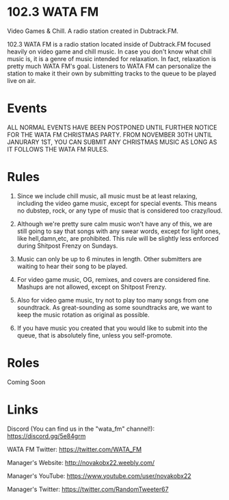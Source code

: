 # 102.3 WATA FM
Video Games &amp; Chill. A radio station created in Dubtrack.FM. 

102.3 WATA FM is a radio station located inside of Dubtrack.FM focused heavily on video game and chill music. In case you don't know what chill music is, it is a genre of music intended for relaxation. In fact, relaxation is pretty much WATA FM's goal. Listeners to WATA FM can personalize the station to make it their own by submitting tracks to the queue to be played live on air. 


# Events

ALL NORMAL EVENTS HAVE BEEN POSTPONED UNTIL FURTHER NOTICE FOR THE WATA FM CHRISTMAS PARTY. FROM NOVEMBER 30TH UNTIL JANURARY 1ST, YOU CAN SUBMIT ANY CHRISTMAS MUSIC AS LONG AS IT FOLLOWS THE WATA FM RULES. 


# Rules

1. Since we include chill music, all music must be at least relaxing, including the video game music, except for special events. This means no dubstep, rock, or any type of music that is considered too crazy/loud.

2. Although we're pretty sure calm music won't have any of this, we are still going to say that songs with any swear words, except for light ones, like hell,damn,etc, are prohibited. This rule will be slightly less enforced during Shitpost Frenzy on Sundays.

3. Music can only be up to 6 minutes in length. Other submitters are waiting to hear their song to be played.

4. For video game music, OG, remixes, and covers are considered fine. Mashups are not allowed, except on Shitpost Frenzy. 

5. Also for video game music, try not to play too many songs from one soundtrack. As great-sounding as some soundtracks are, we want to keep the music rotation as original as possible.

6. If you have music you created that you would like to submit into the queue, that is absolutely fine, unless you self-promote. 


# Roles

Coming Soon


# Links

Discord (You can find us in the "wata_fm" channel!): https://discord.gg/5e84grm

WATA FM Twitter: https://twitter.com/WATA_FM

Manager's Website: http://novakobx22.weebly.com/

Manager's YouTube: https://www.youtube.com/user/novakobx22

Manager's Twitter: https://twitter.com/RandomTweeter67


